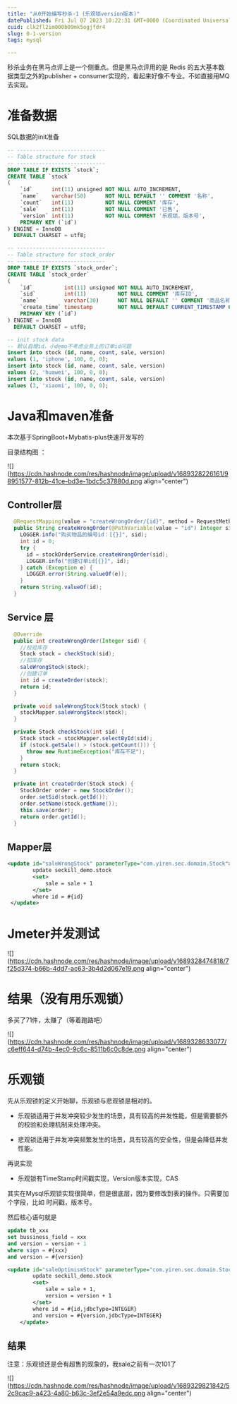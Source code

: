 ```yaml
---
title: "从0开始编写秒杀-1 (乐观锁version版本)"
datePublished: Fri Jul 07 2023 10:22:31 GMT+0000 (Coordinated Universal Time)
cuid: clk2fl2im000b09mk5ogjfdr4
slug: 0-1-version
tags: mysql

---
```


秒杀业务在黑马点评上是一个侧重点。但是黑马点评用的是 Redis 的五大基本数据类型之外的publisher + consumer实现的，看起来好像不专业。不如直接用MQ去实现。

# 准备数据

SQL数据的init准备

```sql
-- ----------------------------
-- Table structure for stock
-- ----------------------------
DROP TABLE IF EXISTS `stock`;
CREATE TABLE `stock`
(
    `id`      int(11) unsigned NOT NULL AUTO_INCREMENT,
    `name`    varchar(50)      NOT NULL DEFAULT '' COMMENT '名称',
    `count`   int(11)          NOT NULL COMMENT '库存',
    `sale`    int(11)          NOT NULL COMMENT '已售',
    `version` int(11)          NOT NULL COMMENT '乐观锁，版本号',
    PRIMARY KEY (`id`)
) ENGINE = InnoDB
  DEFAULT CHARSET = utf8;

-- ----------------------------
-- Table structure for stock_order
-- ----------------------------
DROP TABLE IF EXISTS `stock_order`;
CREATE TABLE `stock_order`
(
    `id`          int(11) unsigned NOT NULL AUTO_INCREMENT,
    `sid`         int(11)          NOT NULL COMMENT '库存ID',
    `name`        varchar(30)      NOT NULL DEFAULT '' COMMENT '商品名称',
    `create_time` timestamp        NOT NULL DEFAULT CURRENT_TIMESTAMP ON UPDATE CURRENT_TIMESTAMP COMMENT '创建时间',
    PRIMARY KEY (`id`)
) ENGINE = InnoDB
  DEFAULT CHARSET = utf8;

-- init stock data
-- 默认自增id，小demo不考虑业务上的订单id问题
insert into stock (id, name, count, sale, version)
values (1, 'iphone', 100, 0, 0);
insert into stock (id, name, count, sale, version)
values (2, 'huawei', 100, 0, 0);
insert into stock (id, name, count, sale, version)
values (3, 'xiaomi', 100, 0, 0);
```

# Java和maven准备

本次基于SpringBoot+Mybatis-plus快速开发写的

目录结构图 ：

![](https://cdn.hashnode.com/res/hashnode/image/upload/v1689328226161/98951577-812b-41ce-bd3e-1bdc5c37880d.png align="center")

## Controller层

```java
  @RequestMapping(value = "createWrongOrder/{id}", method = RequestMethod.GET)
  public String createWrongOrder(@PathVariable(value = "id") Integer sid) {
    LOGGER.info("购买物品的编号id：[{}]", sid);
    int id = 0;
    try {
      id = stockOrderService.createWrongOrder(sid);
      LOGGER.info("创建订单id[{}]", id);
    } catch (Exception e) {
      LOGGER.error(String.valueOf(e));
    }
    return String.valueOf(id);
  }
```

## Service 层

```java
  @Override
  public int createWrongOrder(Integer sid) {
    //校验库存
    Stock stock = checkStock(sid);
    //扣库存
    saleWrongStock(stock);
    //创建订单
    int id = createOrder(stock);
    return id;
  }

  private void saleWrongStock(Stock stock) {
    stockMapper.saleWrongStock(stock);
  }

  private Stock checkStock(int sid) {
    Stock stock = stockMapper.selectById(sid);
    if (stock.getSale() > (stock.getCount())) {
      throw new RuntimeException("库存不足");
    }
    return stock;
  }

  private int createOrder(Stock stock) {
    StockOrder order = new StockOrder();
    order.setSid(stock.getId());
    order.setName(stock.getName());
    this.save(order);
    return order.getId();
  }
```

## Mapper层

```xml
<update id="saleWrongStock" parameterType="com.yiren.sec.domain.Stock">
        update seckill_demo.stock
        <set>
            sale = sale + 1
        </set>
        where id = #{id}
 </update>
```

# Jmeter并发测试

![](https://cdn.hashnode.com/res/hashnode/image/upload/v1689328474818/7f25d374-b66b-4dd7-ac63-3b4d2d067e19.png align="center")

# 结果（没有用乐观锁）

多买了71件，太赚了（等着跑路吧）

![](https://cdn.hashnode.com/res/hashnode/image/upload/v1689328633077/c6eff644-d74b-4ec0-9c6c-8511b6c0c8de.png align="center")

# 乐观锁

先从乐观锁的定义开始聊，乐观锁与悲观锁是相对的。  

* 乐观锁适用于并发冲突较少发生的场景，具有较高的并发性能，但是需要额外的校验和处理机制来处理冲突。
    
* 悲观锁适用于并发冲突频繁发生的场景，具有较高的安全性，但是会降低并发性能。
    

再说实现

* 乐观锁有TimeStamp时间戳实现，Version版本实现，CAS
    

其实在Mysql乐观锁实现很简单，但是很底层，因为要修改到表的操作。只需要加个字段，比如 时间戳，版本号。

然后核心语句就是

```sql
update tb_xxx
set bussiness_field = xxx
and version = version + 1
where sign = #{xxx} 
and version = #{version}
```

```xml
<update id="saleOptimismStock" parameterType="com.yiren.sec.domain.Stock" >
        update seckill_demo.stock
        <set>
            sale = sale + 1,
            version = version + 1
        </set>
        where id = #{id,jdbcType=INTEGER}
        and version = #{version,jdbcType=INTEGER}
    </update>
```

## 结果

注意：乐观锁还是会有超售的现象的，我sale之前有一次101了

![](https://cdn.hashnode.com/res/hashnode/image/upload/v1689329821842/52c9cac9-a423-4a80-b63c-3ef2e54a9edc.png align="center")